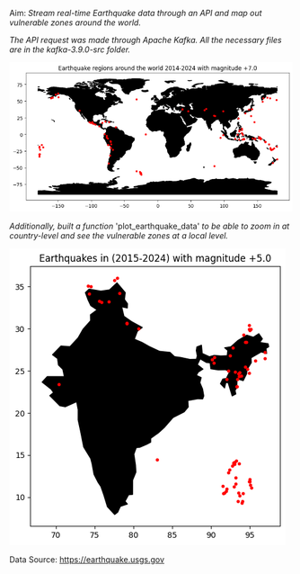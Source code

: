 Aim: *Stream real-time Earthquake data through an API and map out vulnerable zones around the world.*

*The API request was made through Apache Kafka. All the necessary files are in the kafka-3.9.0-src folder.*

![alt text](image.png)

*Additionally, built a function* 'plot_earthquake_data' *to be able to zoom in at country-level and see the vulnerable zones at a local level.*

![alt text](image-1.png)

Data Source: https://earthquake.usgs.gov
